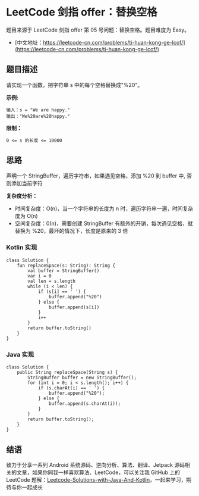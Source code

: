 # LeetCode 剑指 offer：替换空格

题目来源于 LeetCode 剑指 offer 第 05 号问题：替换空格。题目难度为 Easy。

* [中文地址：https://leetcode-cn.com/problems/ti-huan-kong-ge-lcof/](https://leetcode-cn.com/problems/ti-huan-kong-ge-lcof/)

## 题目描述

请实现一个函数，把字符串 s 中的每个空格替换成"%20"。

**示例:**

```
输入：s = "We are happy."
输出："We%20are%20happy."
```

**限制：**

```
0 <= s 的长度 <= 10000
```

## 思路

声明一个 StringBuffer，遍历字符串，如果遇见空格，添加 %20 到 buffer 中, 否则添加当前字符

**复杂度分析：**

* 时间复杂度：O(n)，当一个字符串的长度为 n 时，遍历字符串一遍，时间复杂度为 O(n)
* 空间复杂度：0(n)，需要创建 StringBuffer 有额外的开销，每次遇见空格，就替换为 %20，最坏的情况下，长度是原来的 3 倍

### Kotlin 实现

```
class Solution {
    fun replaceSpace(s: String): String {
        val buffer = StringBuffer()
        var i = 0
        val len = s.length
        while (i < len) {
            if (s[i] == ' ') {
                buffer.append("%20")
            } else {
                buffer.append(s[i])
            }
            i++
        }
        return buffer.toString()
    }
}
```

### Java 实现

```
class Solution {
    public String replaceSpace(String s) {
        StringBuffer buffer = new StringBuffer();
        for (int i = 0; i < s.length(); i++) {
            if (s.charAt(i) == ' ') {
                buffer.append("%20");
            } else {
                buffer.append(s.charAt(i));
            }
        }
        return buffer.toString();
    }
}
```

## 结语

致力于分享一系列 Android 系统源码、逆向分析、算法、翻译、Jetpack  源码相关的文章，如果你同我一样喜欢算法、LeetCode，可以关注我 GitHub 上的 LeetCode 题解：[Leetcode-Solutions-with-Java-And-Kotlin](https://github.com/hi-dhl/Leetcode-Solutions-with-Java-And-Kotlin)，一起来学习，期待与你一起成长

